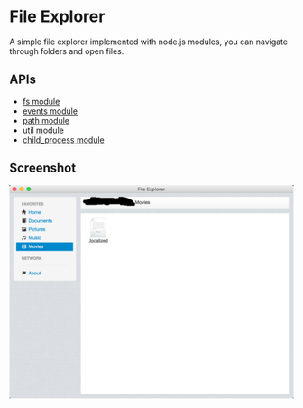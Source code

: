 # File Explorer

A simple file explorer implemented with node.js modules, you can navigate through
folders and open files.

## APIs

* [fs module](http://nodejs.org/api/fs.html)
* [events module](http://nodejs.org/api/events.html)
* [path module](http://nodejs.org/api/path.html)
* [util module](http://nodejs.org/api/util.html)
* [child_process module](http://nodejs.org/api/child_process.html)

## Screenshot

![screenshot](/samples/electron/file-explorer/screenshot/screenshot.png)
